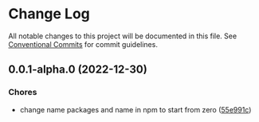 # Change Log

All notable changes to this project will be documented in this file.
See [Conventional Commits](https://conventionalcommits.org) for commit guidelines.

## 0.0.1-alpha.0 (2022-12-30)

### Chores

- change name packages and name in npm to start from zero ([55e991c](https://github.com/Yokaito/kurs/commit/55e991c626b89969638aecb107eef8fe4c2796cd))
